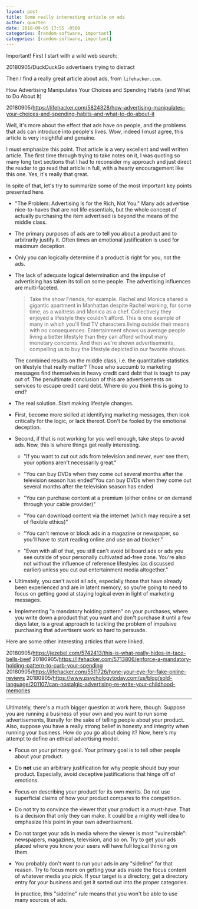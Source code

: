 ```yaml
---
layout: post
title: Some really interesting article on ads
author: quorten
date: 2018-09-05 17:55 -0500
categories: [random-software, important]
categories: [random-software, important]
---
```


Important!  First I start with a wild web search:

20180905/DuckDuckGo advertisers trying to distract

Then I find a really great article about ads, from `lifehacker.com`.

How Advertising Manipulates Your Choices and Spending Habits (and What
to Do About It)

20180905/https://lifehacker.com/5824328/how-advertising-manipulates-your-choices-and-spending-habits-and-what-to-do-about-it

Well, it's more about the effect that ads have on people, and the
problems that ads can introduce into people's lives.  Wow, indeed I
must agree, this article is very insightful and genuine.

I must emphasize this point.  That article is a very excellent and
well written article.  The first time through trying to take notes on
it, I was quoting so many long text sections that I had to reconsider
my approach and just direct the reader to go read that article in
full, with a hearty encouragement like this one.  Yes, it's really
that great.

In spite of that, let's try to summarize some of the most important
key points presented here.

* "The Problem: Advertising Is for the Rich, Not You."  Many ads
  advertise nice-to-haves that are not life essentials, but the whole
  concept of actually purchasing the item advertised is beyond the
  means of the middle class.

* The primary purposes of ads are to tell you about a product and to
  arbitrarily justify it.  Often times an emotional justification is
  used for maximum deception.

* Only you can logically determine if a product is right for you, not
  the ads.

* The lack of adequate logical determination and the impulse of
  advertising has taken its toll on some people.  The advertising
  influences are multi-faceted.

  > Take the show Friends, for example. Rachel and Monica shared a
  > gigantic apartment in Manhattan despite Rachel working, for some
  > time, as a waitress and Monica as a chef. Collectively they
  > enjoyed a lifestyle they couldn't afford. This is one example of
  > many in which you'll find TV characters living outside their means
  > with no consequences. Entertainment shows us average people living
  > a better lifestyle than they can afford without many monetary
  > concerns. And then we're shown advertisements, compelling us to
  > buy the lifestyle depicted in our favorite shows.

  The combined results on the middle class, i.e. the quantitative
  statistics on lifestyle that really matter?  Those who succumb to
  marketing messages find themselves in heavy credit card debt that is
  tough to pay out of.  The penultimate conclusion of this are
  advertisements on services to escape credit card debt.  Where do you
  think this is going to end?

* The real solution.  Start making lifestyle changes.

* First, become more skilled at identifying marketing messages, then
  look critically for the logic, or lack thereof.  Don't be fooled by
  the emotional deception.

* Second, if that is not working for you well enough, take steps to
  avoid ads.  Now, this is where things get really interesting.

    * "If you want to cut out ads from television and never, ever see
      them, your options aren't necessarily great."

    * "You can buy DVDs when they come out several months after the
      television season has ended"You can buy DVDs when they come out
      several months after the television season has ended

    * "You can purchase content at a premium (either online or on
      demand through your cable provider)"

    * "You can download content via the internet (which may require a
      set of flexible ethics)"

    * "You can't remove or block ads in a magazine or newspaper, so
      you'll have to start reading online and use an ad blocker."

    * "Even with all of that, you still can't avoid billboard ads or
      ads you see outside of your personally cultivated ad-free zone.
      You're also not without the influence of reference lifestyles
      (as discussed earlier) unless you cut out entertainment media
      altogether."

* Ultimately, you can't avoid all ads, especially those that have
  already been experienced and are in latent memory, so you're going
  to need to focus on getting good at staying logical even in light of
  marketing messages.

* Implementing "a mandatory holding pattern" on your purchases, where
  you write down a product that you want and don't purchase it until a
  few days later, is a great approach to tackling the problem of
  impulsive purchasing that advertisers work so hard to persuade.

Here are some other interesting articles that were linked.

20180905/https://jezebel.com/5742413/this-is-what-really-hides-in-taco-bells-beef
20180905/https://lifehacker.com/5713806/enforce-a-mandatory-holding-pattern-to-curb-your-spending
20180905/https://lifehacker.com/5511726/hone-your-eye-for-fake-online-reviews
20180905/https://www.psychologytoday.com/us/blog/sold-language/201107/can-nostalgic-advertising-re-write-your-childhood-memories

----------

Ultimately, there's a much bigger question at work here, though.
Suppose you are running a business of your own and you want to run
some advertisements, literally for the sake of telling people about
your product.  Also, suppose you have a really strong belief in
honesty and integrity when running your business.  How do you go about
doing it?  Now, here's my attempt to define an ethical advertising
model.

* Focus on your primary goal.  Your primary goal is to tell other
  people about your product.

* Do **not** use an arbitrary justification for why people should buy
  your product.  Especially, avoid deceptive justifications that hinge
  off of emotions.

* Focus on describing your product for its own merits.  Do not use
  superficial claims of how your product compares to the competition.

* Do not try to convince the viewer that your product is a must-have.
  That is a decision that only they can make.  It could be a mighty
  well idea to emphasize this point in your own advertisement.

* Do not target your ads in media where the viewer is most
  "vulnerable": newspapers, magazines, television, and so on.  Try to
  get your ads placed where you know your users will have full logical
  thinking on them.

* You probably don't want to run your ads in any "sideline" for that
  reason.  Try to focus more on getting your ads inside the focus
  content of whatever media you pick.  If your target is a directory,
  get a directory entry for your business and get it sorted out into
  the proper categories.

  In practice, this "sideline" rule means that you won't be able to
  use many sources of ads.
